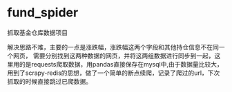 # fund_spider
抓取基金仓库数据项目

解决思路不难，主要的一点是涨跌幅，涨跌幅这两个字段和其他持仓信息不在同一个网页， 需要分别找到这两种数据的网页，并将这两组数据进行同步到一起，这里用的是requests爬取数据，用pandas直接保存在mysql中,由于数据量比较大，用到了scrapy-redis的思想，做了一个简单的断点续爬，记录了爬过的url，下次抓取的时候直接跳过已爬数据。